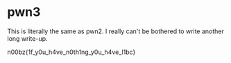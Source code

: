# pwn3

This is literally the same as pwn2. I really can't be bothered to write another long write-up.

n00bz{1f_y0u_h4ve_n0th1ng_y0u_h4ve_l1bc}

